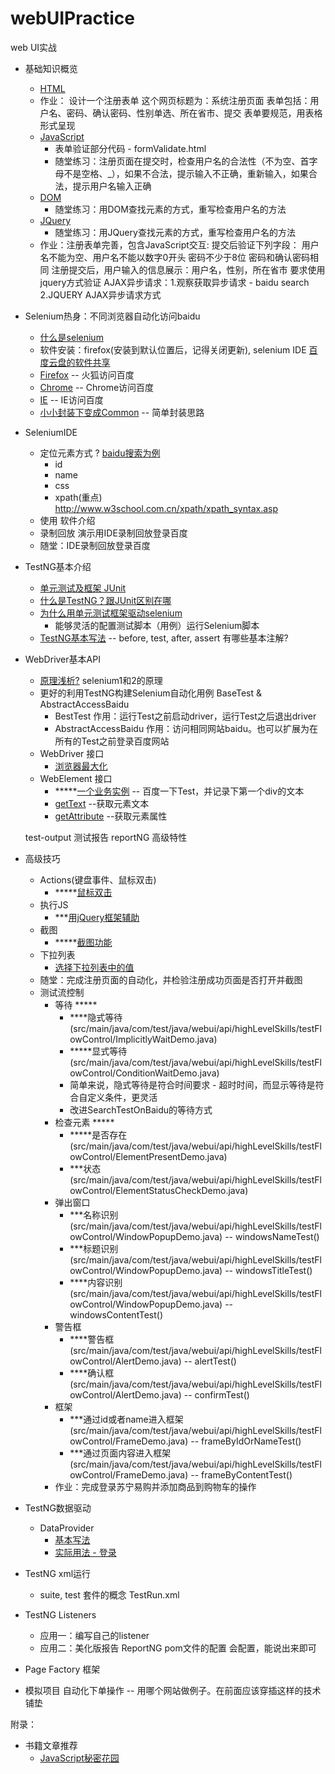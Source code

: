 # webUIPractice
web UI实战

- 基础知识概览
    - [HTML](https://github.com/vagabond1-1983/blog/issues/39)
    - 作业： 设计一个注册表单
          这个网页标题为：系统注册页面
          表单包括：用户名、密码、确认密码、性别单选、所在省市、提交
          表单要规范，用表格形式呈现
    - [JavaScript](https://github.com/vagabond1-1983/blog/issues/40)
        - 表单验证部分代码 - formValidate.html
        - 随堂练习：注册页面在提交时，检查用户名的合法性（不为空、首字母不是空格、_），如果不合法，提示输入不正确，重新输入，如果合法，提示用户名输入正确
    - [DOM](https://github.com/vagabond1-1983/blog/issues/41)
        - 随堂练习：用DOM查找元素的方式，重写检查用户名的方法
    - [JQuery](https://github.com/vagabond1-1983/blog/issues/42)
        - 随堂练习：用JQuery查找元素的方式，重写检查用户名的方法
    - 作业：注册表单完善，包含JavaScript交互:
        提交后验证下列字段：
        用户名不能为空、用户名不能以数字0开头
        密码不少于8位
        密码和确认密码相同
        注册提交后，用户输入的信息展示：用户名，性别，所在省市
        要求使用jquery方式验证
    AJAX异步请求：1.观察获取异步请求 - baidu search 2.JQUERY AJAX异步请求方式
- Selenium热身：不同浏览器自动化访问baidu
    - [什么是selenium](https://www.ibm.com/developerworks/cn/web/wa-selenium2/)
    - 软件安装：firefox(安装到默认位置后，记得关闭更新), selenium IDE [百度云盘的软件共享](http://yun.baidu.com/pcloud/album/info?uk=1913063318&album_id=2794016679837573555)
    - [Firefox](src/main/java/com/test/java/webui/accessBaiduDemo/FirefoxAccessBaidu.java) -- 火狐访问百度
    - [Chrome](src/main/java/com/test/java/webui/accessBaiduDemo/ChromeAccessBaidu.java) -- Chrome访问百度
    - [IE](src/main/java/com/test/java/webui/accessBaiduDemo/IEAccessBaidu.java) -- IE访问百度
    - [小小封装下变成Common](src/main/java/com/test/java/webui/accessBaiduDemo/CommonAccessBaidu.java) -- 简单封装思路
- SeleniumIDE
    - 定位元素方式 ?  [baidu搜索为例](src/main/java/com/test/java/webui/seleniumIDE定位元素/seleniumIDE定位元素.md)
        - id
        - name
        - css
        - xpath(重点)  http://www.w3school.com.cn/xpath/xpath_syntax.asp
    - 使用 软件介绍
    - 录制回放  演示用IDE录制回放登录百度
    - 随堂：IDE录制回放登录百度
- TestNG基本介绍
    - [单元测试及框架 JUnit](src/main/java/com/test/java/unit/junit/AddFunctionServiceTest.java)
    - [什么是TestNG？跟JUnit区别在哪](https://github.com/vagabond1-1983/webUIPractice/issues/6)
    - [为什么用单元测试框架驱动selenium](https://github.com/vagabond1-1983/webUIPractice/issues/9)
        - 能够灵活的配置测试脚本（用例）运行Selenium脚本
    - [TestNG基本写法](src/main/java/com/test/java/testng/BasicDemo.java) -- before, test, after, assert
    有哪些基本注解?
- WebDriver基本API
    - [原理浅析?](https://github.com/vagabond1-1983/webUIPractice/issues/7) selenium1和2的原理
    - 更好的利用TestNG构建Selenium自动化用例  BaseTest & AbstractAccessBaidu
        - BestTest 作用：运行Test之前启动driver，运行Test之后退出driver
        - AbstractAccessBaidu 作用：访问相同网站baidu。也可以扩展为在所有的Test之前登录百度网站
    - WebDriver 接口
        - [浏览器最大化](src/main/java/com/test/java/webui/api/driver/MaximumBrowser.java)
    - WebElement 接口
        - *****[一个业务实例](src/main/java/com/test/java/webui/api/element/SearchTestOnBaidu.java) -- 百度一下Test，并记录下第一个div的文本
        - [getText](src/main/java/com/test/java/webui/api/element/GetTextTest.java) --获取元素文本
        - [getAttribute](src/main/java/com/test/java/webui/api/element/GetAttrubuteTest.java) --获取元素属性

    test-output 测试报告  reportNG 高级特性
- 高级技巧
    - Actions(键盘事件、鼠标双击)
        - *****[鼠标双击](src/main/java/com/test/java/webui/api/highLevelSkills/actions/ActionsDemo)
    - 执行JS
        - ***[用jQuery框架辅助](src/main/java/com/test/java/webui/api/highLevelSkills/jsExecutor/SelectElement.java)
    - 截图
        - *****[截图功能](src/main/java/com/test/java/webui/api/screenshot/highLevelSkills/TakesScreenshotTest.java)
    - 下拉列表
        - [选择下拉列表中的值](src/main/java/com/test/java/webui/api/highLevelSkills/select/SelectDemo.java)
    - 随堂：完成注册页面的自动化，并检验注册成功页面是否打开并截图
    - 测试流控制
        - 等待 *****
            - ****隐式等待(src/main/java/com/test/java/webui/api/highLevelSkills/testFlowControl/ImplicitlyWaitDemo.java)
            - *****显式等待(src/main/java/com/test/java/webui/api/highLevelSkills/testFlowControl/ConditionWaitDemo.java)
            - 简单来说，隐式等待是符合时间要求 - 超时时间，而显示等待是符合自定义条件，更灵活
            - 改进SearchTestOnBaidu的等待方式
        - 检查元素 *****
            - *****是否存在(src/main/java/com/test/java/webui/api/highLevelSkills/testFlowControl/ElementPresentDemo.java)
            - ***状态(src/main/java/com/test/java/webui/api/highLevelSkills/testFlowControl/ElementStatusCheckDemo.java)
        - 弹出窗口
            - ***名称识别(src/main/java/com/test/java/webui/api/highLevelSkills/testFlowControl/WindowPopupDemo.java) -- windowsNameTest()
            - ***标题识别(src/main/java/com/test/java/webui/api/highLevelSkills/testFlowControl/WindowPopupDemo.java) -- windowsTitleTest()
            - ****内容识别(src/main/java/com/test/java/webui/api/highLevelSkills/testFlowControl/WindowPopupDemo.java) -- windowsContentTest()
        - 警告框
            - ****警告框(src/main/java/com/test/java/webui/api/highLevelSkills/testFlowControl/AlertDemo.java) -- alertTest()
            - ****确认框(src/main/java/com/test/java/webui/api/highLevelSkills/testFlowControl/AlertDemo.java) -- confirmTest()
        - 框架
            - ***通过id或者name进入框架(src/main/java/com/test/java/webui/api/highLevelSkills/testFlowControl/FrameDemo.java) -- frameByIdOrNameTest()
            - ***通过页面内容进入框架(src/main/java/com/test/java/webui/api/highLevelSkills/testFlowControl/FrameDemo.java) -- frameByContentTest()
        - 作业：完成登录苏宁易购并添加商品到购物车的操作
- TestNG数据驱动
    - DataProvider
        - [基本写法](src/main/java/com/test/java/unit/testng/DataProviderDemo.java)
        - [实际用法 - 登录](不同账号登录苏宁网站)
- TestNG xml运行
    - suite, test 套件的概念 TestRun.xml
- TestNG Listeners
    - 应用一：编写自己的listener
    - 应用二：美化版报告 ReportNG pom文件的配置  会配置，能说出来即可
- Page Factory 框架
- 模拟项目 自动化下单操作 -- 用哪个网站做例子。在前面应该穿插这样的技术铺垫



附录：
- 书籍文章推荐
    - [JavaScript秘密花园](http://bonsaiden.github.io/JavaScript-Garden/zh/)



